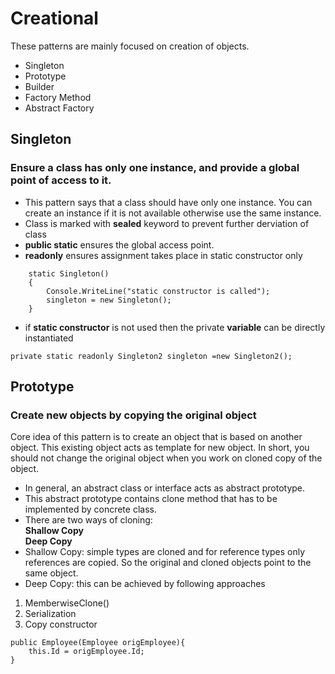 # Creational  
These patterns are mainly focused on creation of objects.  
- Singleton
- Prototype
- Builder
- Factory Method
- Abstract Factory

## Singleton
### Ensure a class has only one instance, and provide a global point of access to it.

- This pattern says that a class should have only one instance. You can create an instance if it is not available otherwise use the same instance.  
- Class is marked with **sealed** keyword to prevent further derviation of class  
- **public static** ensures the global access point.  
- **readonly** ensures assignment takes place in static constructor only  
```
    static Singleton()
    {
        Console.WriteLine("static constructor is called");
        singleton = new Singleton();
    }
```
- if **static constructor** is not used then the private **variable** can be directly instantiated  
```
private static readonly Singleton2 singleton =new Singleton2();
``` 

## Prototype
### Create new objects by copying the original object  
Core idea of this pattern is to create an object that is based on another object. This existing object acts as template for new object. In short, you should not change the original object when you work on cloned copy of the object.  

- In general, an abstract class or interface acts as abstract prototype.  
- This abstract prototype contains clone method that has to be implemented by concrete class.  
- There are two ways of cloning:  
**Shallow Copy**  
**Deep Copy**  
- Shallow Copy: simple types are cloned and for reference types only references are copied. So the original and cloned objects point to the same object. 
- Deep Copy: this can be achieved by following approaches
1. MemberwiseClone()  
2. Serialization  
3. Copy constructor  
```
public Employee(Employee origEmployee){
    this.Id = origEmployee.Id;
}
```
